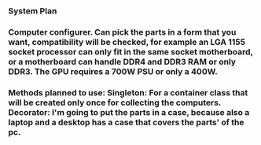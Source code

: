 ### System Plan

### Computer configurer. Can pick the parts in a form that you want, compatibility will be checked, for example an LGA 1155 socket processor can only fit in the same socket motherboard, or a motherboard can handle DDR4 and DDR3 RAM or only DDR3. The GPU requires a 700W PSU or only a 400W.

### Methods planned to use: Singleton: For a container class that will be created only once for collecting the computers.	Decorator: I'm going to put the parts in a case, because also a laptop and a desktop has a case that covers the parts' of the pc. 